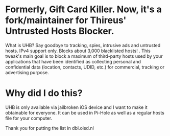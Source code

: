 # Formerly, Gift Card Killer. Now, it's a fork/maintainer for Thireus' Untrusted Hosts Blocker.

What is UHB? Say goodbye to tracking, spies, intrusive ads and untrusted hosts. IPv4 support only. Blocks about 3,000 blacklisted hosts! . This tweak's main goal is to block a maximum of third-party hosts used by your applications that have been identified as collecting personal and confidential data (location, contacts, UDID, etc.) for commercial, tracking or advertising purpose.

# Why did I do this? 

UHB is only available via jailbroken iOS device and I want to make it obtainable for everyone. It can be used in Pi-Hole as well as a regular hosts file for your computer.

Thank you for putting the list in dbl.oisd.nl
